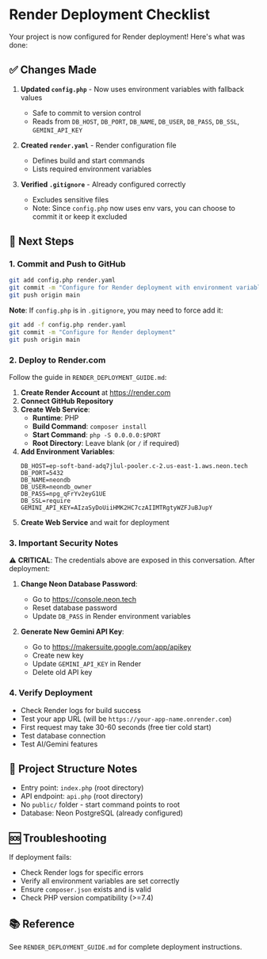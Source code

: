 # Render Deployment Checklist

Your project is now configured for Render deployment! Here's what was done:

## ✅ Changes Made

1. **Updated `config.php`** - Now uses environment variables with fallback values
   - Safe to commit to version control
   - Reads from `DB_HOST`, `DB_PORT`, `DB_NAME`, `DB_USER`, `DB_PASS`, `DB_SSL`, `GEMINI_API_KEY`

2. **Created `render.yaml`** - Render configuration file
   - Defines build and start commands
   - Lists required environment variables

3. **Verified `.gitignore`** - Already configured correctly
   - Excludes sensitive files
   - Note: Since `config.php` now uses env vars, you can choose to commit it or keep it excluded

## 🚀 Next Steps

### 1. Commit and Push to GitHub

```bash
git add config.php render.yaml
git commit -m "Configure for Render deployment with environment variables"
git push origin main
```

**Note**: If `config.php` is in `.gitignore`, you may need to force add it:
```bash
git add -f config.php render.yaml
git commit -m "Configure for Render deployment"
git push origin main
```

### 2. Deploy to Render.com

Follow the guide in `RENDER_DEPLOYMENT_GUIDE.md`:

1. **Create Render Account** at https://render.com
2. **Connect GitHub Repository**
3. **Create Web Service**:
   - **Runtime**: PHP
   - **Build Command**: `composer install`
   - **Start Command**: `php -S 0.0.0.0:$PORT`
   - **Root Directory**: Leave blank (or `/` if required)
4. **Add Environment Variables**:
   ```
   DB_HOST=ep-soft-band-adq7jlul-pooler.c-2.us-east-1.aws.neon.tech
   DB_PORT=5432
   DB_NAME=neondb
   DB_USER=neondb_owner
   DB_PASS=npg_qFrYv2eyG1UE
   DB_SSL=require
   GEMINI_API_KEY=AIzaSyDoUiiHMK2HC7czAIIMTRgtyWZFJuBJupY
   ```
5. **Create Web Service** and wait for deployment

### 3. Important Security Notes

⚠️ **CRITICAL**: The credentials above are exposed in this conversation. After deployment:

1. **Change Neon Database Password**:
   - Go to https://console.neon.tech
   - Reset database password
   - Update `DB_PASS` in Render environment variables

2. **Generate New Gemini API Key**:
   - Go to https://makersuite.google.com/app/apikey
   - Create new key
   - Update `GEMINI_API_KEY` in Render
   - Delete old API key

### 4. Verify Deployment

- Check Render logs for build success
- Test your app URL (will be `https://your-app-name.onrender.com`)
- First request may take 30-60 seconds (free tier cold start)
- Test database connection
- Test AI/Gemini features

## 📝 Project Structure Notes

- Entry point: `index.php` (root directory)
- API endpoint: `api.php` (root directory)
- No `public/` folder - start command points to root
- Database: Neon PostgreSQL (already configured)

## 🆘 Troubleshooting

If deployment fails:
- Check Render logs for specific errors
- Verify all environment variables are set correctly
- Ensure `composer.json` exists and is valid
- Check PHP version compatibility (>=7.4)

## 📚 Reference

See `RENDER_DEPLOYMENT_GUIDE.md` for complete deployment instructions.

